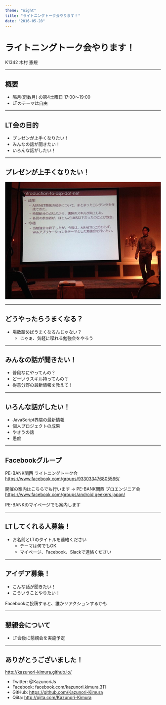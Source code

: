 ```yaml
---
theme: "night"
title: "ライトニングトーク会やります！"
date: "2016-05-28" 
---
```

# ライトニングトーク会やります！

K1342 木村 憲規

---

## 概要

* 隔月(奇数月) の第4土曜日 17:00～19:00
* LTのテーマは自由

---

## LT会の目的

* プレゼンが上手くなりたい！
* みんなの話が聞きたい！
* いろんな話がしたい！

---

## プレゼンが上手くなりたい！

![プロエンジニア・フェスティバルの様子](./images/pe-fes.jpg)

---

## どうやったらうまくなる？

* 場数踏めばうまくなるんじゃない？
  - じゃぁ、気軽に喋れる勉強会をやろう

---

## みんなの話が聞きたい！

* 普段なにやってんの？
* どーいうスキル持ってんの？
* 得意分野の最新情報を教えて！

---

## いろんな話がしたい！

* JavaScript界隈の最新情報
* 個人プロジェクトの成果
* やきうの話
* 愚痴

---

## Facebookグループ

PE-BANK関西 ライトニングトーク会 https://www.facebook.com/groups/933033476805566/

開催の案内はこちらでも行います -> PE-BANK関西 プロエンジニア会 https://www.facebook.com/groups/android.geekers.japan/

PE-BANKのマイページでも案内します

---

## LTしてくれる人募集！

* お名前とLTのタイトルを連絡ください
  - テーマは何でもOK
  - マイページ、Facebook、Slackで連絡ください

---

## アイデア募集！

* こんな話が聞きたい！
* こういうことやりたい！

Facebookに投稿すると、誰かリアクションするかも

---

## 懇親会について

* LT会後に懇親会を実施予定

---

## ありがとうございました！

http://kazunori-kimura.github.io/

* Twitter: @KazunoriJs
* Facebook: facebook.com/kazunori.kimura.311
* GitHub: https://github.com/Kazunori-Kimura
* Qiita: http://qiita.com/Kazunori-Kimura
